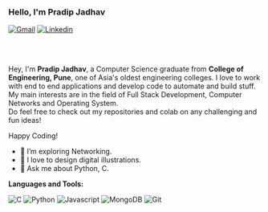 ### Hello, I'm Pradip Jadhav

[![Gmail](https://img.shields.io/badge/Gmail-BB001B?style=for-the-badge&logo=gmail&logoColor=white)](mailto:pradipdjadhav2002@gmail.com)
[![Linkedin](https://img.shields.io/badge/LinkedIn-0e76a8?style=for-the-badge&logo=linkedin&logoColor=white)](https://www.linkedin.com/in/pradip-jadhav-637321197/)


<br />
<br />

Hey, I'm **Pradip Jadhav**, a Computer Science graduate from <b>College of Engineering, Pune</b>, one of Asia's oldest engineering colleges. I love to work with end to end applications and develop code to automate and build stuff. My main interests are in the field of Full Stack Development, Computer Networks and Operating System.  
Do feel free to check out my repositories and colab on any challenging and fun ideas!

Happy Coding!

- 🌱 I’m exploring Networking.
- 🔭 I love to design digital illustrations. 
- 💬 Ask me about Python, C.


**Languages and Tools:**  
<p>
  <img alt="C" src="https://img.shields.io/badge/C-00599C?style=for-the-badge&logo=c&logoColor=white"/>
<img alt="Python" src="https://img.shields.io/badge/Python-3776AB?style=for-the-badge&logo=python&logoColor=white"/>
  <img alt="Javascript" src="https://img.shields.io/badge/JavaScript-F7DF1E?style=for-the-badge&logo=javascript&logoColor=black"/>
    <img alt="MongoDB" src="https://img.shields.io/badge/MongoDB-4EA94B?style=for-the-badge&logo=mongodb&logoColor=white" />
    
  <img alt = "Git" src="https://img.shields.io/badge/git-black?style=for-the-badge&logo=git&logoColor=white">
</p>

